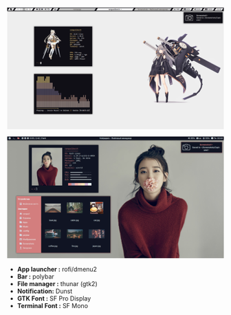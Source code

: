 
<p align="center">
  <img src="https://github.com/Eredarion/dotfiles/raw/master/.screenshot/2019-01-13_23:15:43.png" alt="screenshot">
</p>

<p align="center">
  <img src="https://github.com/Eredarion/dotfiles/raw/master/.screenshot/2018-11-19_00:44:06.png" alt="screenshot">
</p>

- **App launcher :** rofi/dmenu2
- **Bar :** polybar
- **File manager :** thunar (gtk2)
- **Notification:** Dunst
- **GTK Font :** SF Pro Display
- **Terminal Font :** SF Mono